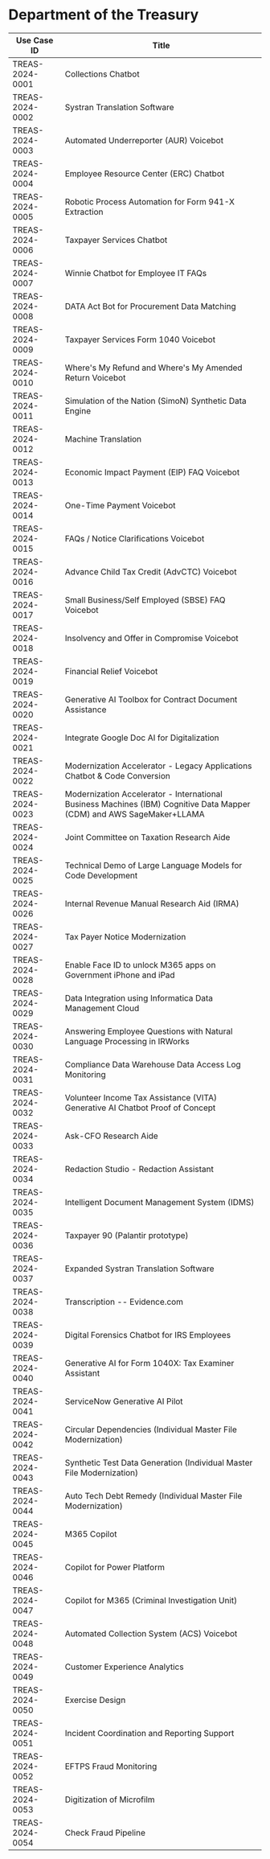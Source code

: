 # Department of the Treasury
| Use Case ID | Title |
| ----------- | ----- |
| TREAS-2024-0001 | Collections Chatbot |
| TREAS-2024-0002 | Systran Translation Software |
| TREAS-2024-0003 | Automated Underreporter (AUR) Voicebot |
| TREAS-2024-0004 | Employee Resource Center (ERC) Chatbot |
| TREAS-2024-0005 | Robotic Process Automation for Form 941-X Extraction |
| TREAS-2024-0006 | Taxpayer Services Chatbot |
| TREAS-2024-0007 | Winnie Chatbot for Employee IT FAQs |
| TREAS-2024-0008 | DATA Act Bot for Procurement Data Matching |
| TREAS-2024-0009 | Taxpayer Services Form 1040 Voicebot |
| TREAS-2024-0010 | Where's My Refund and Where's My Amended Return Voicebot |
| TREAS-2024-0011 | Simulation of the Nation (SimoN) Synthetic Data Engine |
| TREAS-2024-0012 | Machine Translation |
| TREAS-2024-0013 | Economic Impact Payment (EIP) FAQ Voicebot |
| TREAS-2024-0014 | One-Time Payment Voicebot |
| TREAS-2024-0015 | FAQs / Notice Clarifications Voicebot |
| TREAS-2024-0016 | Advance Child Tax Credit (AdvCTC) Voicebot |
| TREAS-2024-0017 | Small Business/Self Employed (SBSE) FAQ Voicebot |
| TREAS-2024-0018 | Insolvency and Offer in Compromise Voicebot |
| TREAS-2024-0019 | Financial Relief Voicebot |
| TREAS-2024-0020 | Generative AI Toolbox for Contract Document Assistance |
| TREAS-2024-0021 | Integrate Google Doc AI for Digitalization |
| TREAS-2024-0022 | Modernization Accelerator - Legacy Applications Chatbot & Code Conversion |
| TREAS-2024-0023 | Modernization Accelerator - International Business Machines (IBM) Cognitive Data Mapper (CDM) and AWS SageMaker+LLAMA |
| TREAS-2024-0024 | Joint Committee on Taxation Research Aide |
| TREAS-2024-0025 | Technical Demo of Large Language Models for Code Development |
| TREAS-2024-0026 | Internal Revenue Manual Research Aid (IRMA) |
| TREAS-2024-0027 | Tax Payer Notice Modernization |
| TREAS-2024-0028 | Enable Face ID to unlock M365 apps on Government iPhone and iPad |
| TREAS-2024-0029 | Data Integration using Informatica Data Management Cloud |
| TREAS-2024-0030 | Answering Employee Questions with Natural Language Processing in IRWorks |
| TREAS-2024-0031 | Compliance Data Warehouse Data Access Log Monitoring |
| TREAS-2024-0032 | Volunteer Income Tax Assistance (VITA) Generative AI Chatbot Proof of Concept |
| TREAS-2024-0033 | Ask-CFO Research Aide |
| TREAS-2024-0034 | Redaction Studio - Redaction Assistant |
| TREAS-2024-0035 | Intelligent Document Management System (IDMS) |
| TREAS-2024-0036 | Taxpayer 90 (Palantir prototype) |
| TREAS-2024-0037 | Expanded Systran Translation Software |
| TREAS-2024-0038 | Transcription -- Evidence.com |
| TREAS-2024-0039 | Digital Forensics Chatbot for IRS Employees |
| TREAS-2024-0040 | Generative AI for Form 1040X: Tax Examiner Assistant |
| TREAS-2024-0041 | ServiceNow Generative AI Pilot |
| TREAS-2024-0042 | Circular Dependencies (Individual Master File Modernization) |
| TREAS-2024-0043 | Synthetic Test Data Generation (Individual Master File Modernization) |
| TREAS-2024-0044 | Auto Tech Debt Remedy (Individual Master File Modernization) |
| TREAS-2024-0045 | M365 Copilot |
| TREAS-2024-0046 | Copilot for Power Platform |
| TREAS-2024-0047 | Copilot for M365 (Criminal Investigation Unit) |
| TREAS-2024-0048 | Automated Collection System (ACS) Voicebot |
| TREAS-2024-0049 | Customer Experience Analytics |
| TREAS-2024-0050 | Exercise Design |
| TREAS-2024-0051 | Incident Coordination and Reporting Support |
| TREAS-2024-0052 | EFTPS Fraud Monitoring |
| TREAS-2024-0053 | Digitization of Microfilm |
| TREAS-2024-0054 | Check Fraud Pipeline |